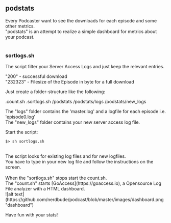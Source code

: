 ## podstats

Every Podcaster want to see the downloads for each episode and some other metrics.<br>
"podstats" is an attempt to realize a simple dashboard for metrics about your podcast.<br>
<br>
### sortlogs.sh
The script filter your Server Access Logs and just keep the relevant entries.<br>

"200" - successful download<br>
"232323" - Filesize of the Episode in byte for a full download<br>

Just create a folder-structure like the following:

.count.sh
.sortlogs.sh
/podstats
/podstats/logs
/podstats/new_logs

The "logs" folder contains the 'master.log' and a logfile for each episode i.e. 'episode0.log'<br>
The "new_logs" folder contains your new server access log file.

Start the script:<br>

```$> sh sortlogs.sh```

<br>
The script looks for existing log files and for new logfiles.<br>
You have to type in your new log file and follow the instructions on the screen.<br>
<br>
When the "sortlogs.sh" stops start the count.sh.
<br>
The "count.sh" starts [GoAccess](https://goaccess.io), a Opensource Log File analyzer with a HTML dashboard.
<br>
![alt text](https://github.com/nerdbude/podcast/blob/master/images/dashboard.png "dashboard")

Have fun with your stats! 
